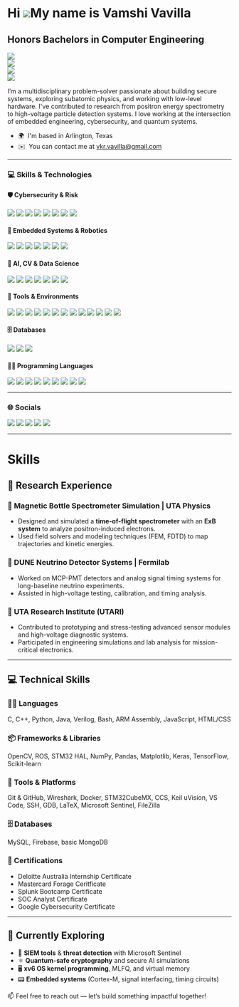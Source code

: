 Hi ![](https://user-images.githubusercontent.com/18350557/176309783-0785949b-9127-417c-8b55-ab5a4333674e.gif)My name is Vamshi Vavilla
======================================================================================================================================

Honors Bachelors in Computer Engineering
----------------------------------------

[![](https://img.shields.io/badge/Computer%20Engineering-UTA-blue)](https://www.uta.edu/)  
[![](https://img.shields.io/badge/Minors-Cybersecurity%20%7C%20Mathematics%20%7C%20Physics-purple)]()  
[![](https://img.shields.io/badge/Actively%20Seeking-Internships%20%26%20Research-orange)]()  
[![](https://img.shields.io/badge/LinkedIn-VamshiVavilla-blue?logo=linkedin)](https://linkedin.com/in/vamshivavilla)


I’m a multidisciplinary problem-solver passionate about building secure systems, exploring subatomic physics, and working with low-level hardware. I've contributed to research from positron energy spectrometry to high-voltage particle detection systems. I love working at the intersection of embedded engineering, cybersecurity, and quantum systems.

*   🌍  I'm based in Arlington, Texas
*   ✉️  You can contact me at [vkr.vavilla@gmail.com](mailto:vkr.vavilla@gmail.com)

---

### 💻 Skills & Technologies

#### 🛡️ Cybersecurity & Risk
<p align="left">
  <img src="https://img.shields.io/badge/Azure_Sentinel-5C2D91?style=for-the-badge&logo=microsoft&logoColor=white"/>
  <img src="https://img.shields.io/badge/Nessus-0096D6?style=for-the-badge&logoColor=white"/>
  <img src="https://img.shields.io/badge/PowerShell-5391FE?style=for-the-badge&logo=powershell&logoColor=white"/>
  <img src="https://img.shields.io/badge/Zero_Trust_Security-000000?style=for-the-badge&logo=zero-trust&logoColor=white"/>
  <img src="https://img.shields.io/badge/ISO/IEC_27001-2E86C1?style=for-the-badge&logoColor=white"/>
  <img src="https://img.shields.io/badge/NIST_Framework-6C3483?style=for-the-badge&logoColor=white"/>
  <img src="https://img.shields.io/badge/Azure_AD-0078D4?style=for-the-badge&logo=microsoftazure&logoColor=white"/>
  <img src="https://img.shields.io/badge/M365_Security-00A1F1?style=for-the-badge&logo=microsoft&logoColor=white"/>
</p>

#### 🔌 Embedded Systems & Robotics
<p align="left">
  <img src="https://img.shields.io/badge/TM4C123GXL-FF5733?style=for-the-badge&logo=ti&logoColor=white"/>
  <img src="https://img.shields.io/badge/Keil_uVision-00457C?style=for-the-badge&logoColor=white"/>
  <img src="https://img.shields.io/badge/ARM_Cortex-M4-34495E?style=for-the-badge&logo=arm&logoColor=white"/>
  <img src="https://img.shields.io/badge/STM32_HAL-1E90FF?style=for-the-badge&logo=stmicroelectronics&logoColor=white"/>
  <img src="https://img.shields.io/badge/ROS2-22314E?style=for-the-badge&logo=robotframework&logoColor=white"/>
  <img src="https://img.shields.io/badge/Arduino-00979D?style=for-the-badge&logo=arduino&logoColor=white"/>
  <img src="https://img.shields.io/badge/Raspberry_Pi-A22846?style=for-the-badge&logo=raspberrypi&logoColor=white"/>
</p>

#### 🧠 AI, CV & Data Science
<p align="left">
  <img src="https://img.shields.io/badge/OpenCV-5C3EE8?style=for-the-badge&logo=opencv&logoColor=white"/>
  <img src="https://img.shields.io/badge/TensorFlow-FF6F00?style=for-the-badge&logo=tensorflow&logoColor=white"/>
  <img src="https://img.shields.io/badge/Keras-D00000?style=for-the-badge&logo=keras&logoColor=white"/>
  <img src="https://img.shields.io/badge/Scikit--learn-F7931E?style=for-the-badge&logo=scikit-learn&logoColor=white"/>
  <img src="https://img.shields.io/badge/Numpy-013243?style=for-the-badge&logo=numpy&logoColor=white"/>
  <img src="https://img.shields.io/badge/Pandas-150458?style=for-the-badge&logo=pandas&logoColor=white"/>
  <img src="https://img.shields.io/badge/Matplotlib-11557C?style=for-the-badge&logoColor=white"/>
</p>

#### 🧰 Tools & Environments
<p align="left">
  <img src="https://img.shields.io/badge/Linux-000000?style=for-the-badge&logo=linux&logoColor=white"/>
  <img src="https://img.shields.io/badge/MacOS-000000?style=for-the-badge&logo=apple&logoColor=white"/>
  <img src="https://img.shields.io/badge/Git-F05032?style=for-the-badge&logo=git&logoColor=white"/>
  <img src="https://img.shields.io/badge/GitHub-181717?style=for-the-badge&logo=github&logoColor=white"/>
  <img src="https://img.shields.io/badge/VSCODE-007ACC?style=for-the-badge&logo=visualstudiocode&logoColor=white"/>
  <img src="https://img.shields.io/badge/Docker-2496ED?style=for-the-badge&logo=docker&logoColor=white"/>
  <img src="https://img.shields.io/badge/Wireshark-1679A7?style=for-the-badge&logo=wireshark&logoColor=white"/>
  <img src="https://img.shields.io/badge/STM32CubeMX-003366?style=for-the-badge&logoColor=white"/>
  <img src="https://img.shields.io/badge/CCS-TI?style=for-the-badge&logoColor=white"/>
  <img src="https://img.shields.io/badge/SSH-000000?style=for-the-badge&logo=openssh&logoColor=white"/>
  <img src="https://img.shields.io/badge/GDB-282C34?style=for-the-badge&logoColor=white"/>
  <img src="https://img.shields.io/badge/LaTeX-008080?style=for-the-badge&logo=latex&logoColor=white"/>
  <img src="https://img.shields.io/badge/FileZilla-BF0000?style=for-the-badge&logo=filezilla&logoColor=white"/>
</p>

#### 🗄️ Databases
<p align="left">
  <img src="https://img.shields.io/badge/MySQL-4479A1?style=for-the-badge&logo=mysql&logoColor=white"/>
  <img src="https://img.shields.io/badge/Firebase-FFCA28?style=for-the-badge&logo=firebase&logoColor=black"/>
  <img src="https://img.shields.io/badge/MongoDB-47A248?style=for-the-badge&logo=mongodb&logoColor=white"/>
</p>

#### 👨‍💻 Programming Languages
<p align="left">
  <img src="https://img.shields.io/badge/C-00599C?style=for-the-badge&logo=c&logoColor=white"/>
  <img src="https://img.shields.io/badge/C++-00599C?style=for-the-badge&logo=c%2B%2B&logoColor=white"/>
  <img src="https://img.shields.io/badge/Python-3776AB?style=for-the-badge&logo=python&logoColor=white"/>
  <img src="https://img.shields.io/badge/Java-ED8B00?style=for-the-badge&logo=java&logoColor=white"/>
  <img src="https://img.shields.io/badge/Verilog-8A2BE2?style=for-the-badge&logoColor=white"/>
  <img src="https://img.shields.io/badge/Bash-121011?style=for-the-badge&logo=gnubash&logoColor=white"/>
  <img src="https://img.shields.io/badge/ARM_Assembly-34495E?style=for-the-badge&logo=arm&logoColor=white"/>
  <img src="https://img.shields.io/badge/JavaScript-F7DF1E?style=for-the-badge&logo=javascript&logoColor=black"/>
  <img src="https://img.shields.io/badge/HTML/CSS-E34F26?style=for-the-badge&logo=html5&logoColor=white"/>
</p>

---

### 🌐 Socials
<p align="left">
  <a href="https://www.github.com/vkr-vavilla" target="_blank"><img src="https://img.shields.io/badge/GitHub-181717?style=for-the-badge&logo=github&logoColor=white"/></a>
  <a href="https://www.linkedin.com/in/vamshi-vavilla/" target="_blank"><img src="https://img.shields.io/badge/LinkedIn-0A66C2?style=for-the-badge&logo=linkedin&logoColor=white"/></a>
  <a href="http://www.instagram.com/vamshivavilla" target="_blank"><img src="https://img.shields.io/badge/Instagram-E4405F?style=for-the-badge&logo=instagram&logoColor=white"/></a>
  <a href="https://www.x.com/vavillavamshi1" target="_blank"><img src="https://img.shields.io/badge/Twitter-1DA1F2?style=for-the-badge&logo=twitter&logoColor=white"/></a>
  <a href="https://discord.com/users/vamshivavilla" target="_blank"><img src="https://img.shields.io/badge/Discord-5865F2?style=for-the-badge&logo=discord&logoColor=white"/></a>
</p>

---

# Skills


## 🔬 Research Experience

### 🧲 Magnetic Bottle Spectrometer Simulation | UTA Physics
- Designed and simulated a **time-of-flight spectrometer** with an **ExB system** to analyze positron-induced electrons.
- Used field solvers and modeling techniques (FEM, FDTD) to map trajectories and kinetic energies.

### 🧪 DUNE Neutrino Detector Systems | Fermilab
- Worked on MCP-PMT detectors and analog signal timing systems for long-baseline neutrino experiments.
- Assisted in high-voltage testing, calibration, and timing analysis.

### 🔹 UTA Research Institute (UTARI)
- Contributed to prototyping and stress-testing advanced sensor modules and high-voltage diagnostic systems.
- Participated in engineering simulations and lab analysis for mission-critical electronics.

---

## 💻 Technical Skills

### 👨‍💻 Languages
C, C++, Python, Java, Verilog, Bash, ARM Assembly, JavaScript, HTML/CSS

### 📦 Frameworks & Libraries
OpenCV, ROS, STM32 HAL, NumPy, Pandas, Matplotlib, Keras, TensorFlow, Scikit-learn

### 🧰 Tools & Platforms
Git & GitHub, Wireshark, Docker, STM32CubeMX, CCS, Keil uVision, VS Code, SSH, GDB, LaTeX, Microsoft Sentinel, FileZilla

### 🗄️ Databases
MySQL, Firebase, basic MongoDB

### 🏅 Certifications
- Deloitte Australia Internship Certificate
- Mastercard Forage Ceritficate
- Splunk Bootcamp Certificate
- SOC Analyst Certificate
- Google Cybersecurity Certificate

---

## 🌱 Currently Exploring

- 🔐 **SIEM tools** & **threat detection** with Microsoft Sentinel  
- ⚛️ **Quantum-safe cryptography** and secure AI simulations  
- 🖥️ **xv6 OS kernel programming**, MLFQ, and virtual memory  
- 📟 **Embedded systems** (Cortex-M, signal interfacing, timing circuits)


📫 Feel free to reach out — let’s build something impactful together!
